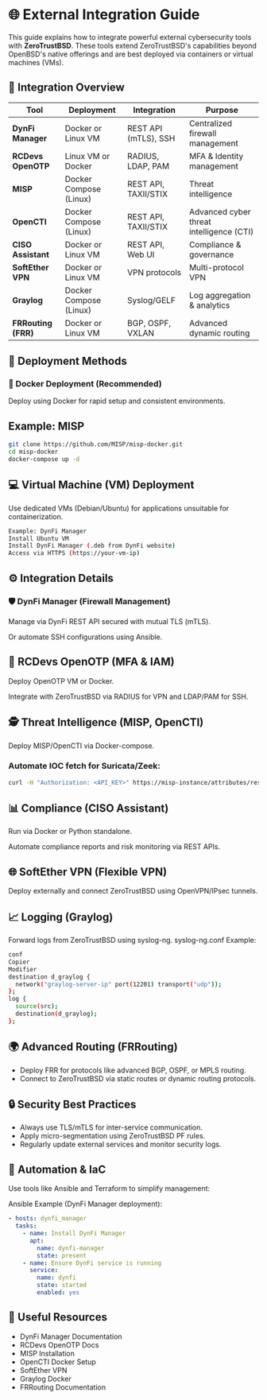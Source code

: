 # 🌐 External Integration Guide

This guide explains how to integrate powerful external cybersecurity tools with **ZeroTrustBSD**. These tools extend ZeroTrustBSD's capabilities beyond OpenBSD's native offerings and are best deployed via containers or virtual machines (VMs).

## 📌 Integration Overview

| Tool                  | Deployment            | Integration              | Purpose                                  |
|-----------------------|-----------------------|--------------------------|------------------------------------------|
| **DynFi Manager**     | Docker or Linux VM    | REST API (mTLS), SSH     | Centralized firewall management          |
| **RCDevs OpenOTP**    | Linux VM or Docker    | RADIUS, LDAP, PAM        | MFA & Identity management                |
| **MISP**              | Docker Compose (Linux)| REST API, TAXII/STIX     | Threat intelligence                      |
| **OpenCTI**           | Docker Compose (Linux)| REST API, TAXII/STIX     | Advanced cyber threat intelligence (CTI) |
| **CISO Assistant**    | Docker or Linux VM    | REST API, Web UI         | Compliance & governance                  |
| **SoftEther VPN**     | Docker or Linux VM    | VPN protocols            | Multi-protocol VPN                       |
| **Graylog**           | Docker Compose (Linux)| Syslog/GELF              | Log aggregation & analytics              |
| **FRRouting (FRR)**   | Docker or Linux VM    | BGP, OSPF, VXLAN         | Advanced dynamic routing                 |

## 🚀 Deployment Methods
### 🐳 Docker Deployment (Recommended)

Deploy using Docker for rapid setup and consistent environments.

## Example: MISP
```sh
git clone https://github.com/MISP/misp-docker.git
cd misp-docker
docker-compose up -d
```

## 💻 Virtual Machine (VM) Deployment
Use dedicated VMs (Debian/Ubuntu) for applications unsuitable for containerization.
```sh
Example: DynFi Manager
Install Ubuntu VM
Install DynFi Manager (.deb from DynFi website)
Access via HTTPS (https://your-vm-ip)
```
## ⚙️ Integration Details
### 🛡️ DynFi Manager (Firewall Management)
Manage via DynFi REST API secured with mutual TLS (mTLS).

Or automate SSH configurations using Ansible.

## 🔐 RCDevs OpenOTP (MFA & IAM)
Deploy OpenOTP VM or Docker.

Integrate with ZeroTrustBSD via RADIUS for VPN and LDAP/PAM for SSH.

## 🕵️ Threat Intelligence (MISP, OpenCTI)
Deploy MISP/OpenCTI via Docker-compose.

### Automate IOC fetch for Suricata/Zeek:
```sh
curl -H "Authorization: <API_KEY>" https://misp-instance/attributes/restSearch -o suricata.rules
```

## 📊 Compliance (CISO Assistant)
Run via Docker or Python standalone.

Automate compliance reports and risk monitoring via REST APIs.

## 🌐 SoftEther VPN (Flexible VPN)
Deploy externally and connect ZeroTrustBSD using OpenVPN/IPsec tunnels.

## 📈 Logging (Graylog)
Forward logs from ZeroTrustBSD using syslog-ng.
syslog-ng.conf Example:
```sh
conf
Copier
Modifier
destination d_graylog {
  network("graylog-server-ip" port(12201) transport("udp"));
};
log {
  source(src);
  destination(d_graylog);
};
```
## 🌍 Advanced Routing (FRRouting)
- Deploy FRR for protocols like advanced BGP, OSPF, or MPLS routing.
- Connect to ZeroTrustBSD via static routes or dynamic routing protocols.

## 🔒 Security Best Practices
- Always use TLS/mTLS for inter-service communication.
- Apply micro-segmentation using ZeroTrustBSD PF rules.
- Regularly update external services and monitor security logs.

## 🤖 Automation & IaC
Use tools like Ansible and Terraform to simplify management:

Ansible Example (DynFi Manager deployment):
```yaml
- hosts: dynfi_manager
  tasks:
    - name: Install DynFi Manager
      apt:
        name: dynfi-manager
        state: present
    - name: Ensure DynFi service is running
      service:
        name: dynfi
        state: started
        enabled: yes
```
## 📖 Useful Resources
- DynFi Manager Documentation
- RCDevs OpenOTP Docs
- MISP Installation
- OpenCTI Docker Setup
- SoftEther VPN
- Graylog Docker
- FRRouting Documentation
